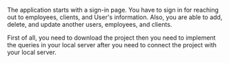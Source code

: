 The application starts with a sign-in page.
You have to sign in for reaching out to employees, clients, and User's information.
Also, you are able to add, delete, and update another users, employees, and clients.

First of all, you need to download the project then you need to implement the queries
in your local server after you need to connect the project with your local server.